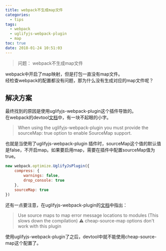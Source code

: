 ```yaml
---
title: webpack不生成map文件
categories:
  - tips
tags:
  - webpack
  - uglifyjs-webpack-plugin
  - map
toc: true
date: 2018-01-24 10:51:03
---
```

> 问题： webpack不生成map文件

webpack中开启了map映射，但是打包一直没有map文件。  
经检查webpack的配置都没有问题，那为什么没有生成对应的map文件呢？

<!-- more -->

## 解决方案

最终找到的原因是使用uglifyjs-webpack-plugin这个插件导致的。  
在webpack的devtool[文档](https://webpack.js.org/configuration/devtool/#production)中，有一块不起眼的小字。

>When using the uglifyjs-webpack-plugin you must provide the sourceMap: true option to enable SourceMap support.

也就是当使用了uglifyjs-webpack-plugin 插件时，sourceMap这个值的默认值是false，不开启map。如果要启用map，需要在插件中配置sourceMap值为true。
```js
new webpack.optimize.UglifyJsPlugin({
    compress: {
        warnings: false,
        drop_console: true
    },
    sourceMap: true
})
```

还有一点要注意，在uglifyjs-webpack-plugin的[文档](https://github.com/webpack-contrib/uglifyjs-webpack-plugin)中指出：
>Use source maps to map error message locations to modules (This slows down the compilation) ⚠️ cheap-source-map options don't work with this plugin

使用uglifyjs-webpack-plugin了之后，devtool中就不能使用cheap-source-map这个配置了。
